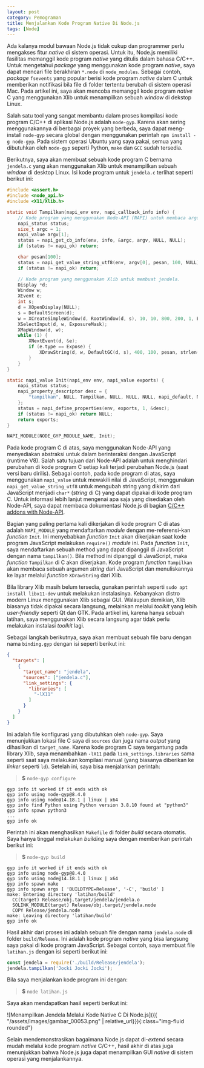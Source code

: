 ```yaml
---
layout: post
category: Pemograman
title: Menjalankan Kode Program Native Di Node.js
tags: [Node]
---
```


Ada kalanya modul bawaan Node.js tidak cukup dan programmer perlu mengakses fitur *native* di sistem operasi.  Untuk itu, Node.js memiliki fasilitas
memanggil kode program *native* yang ditulis dalam bahasa C/C++.  Untuk mengetahui *package* yang menggunakan kode program *native*, saya dapat mencari
file berakhiran `*.node` di `node_modules`.  Sebagai contoh, *package* `fsevents` yang popular berisi kode program *native* dalam C untuk memberikan
notifikasi bila file di folder tertentu berubah di sistem operasi Mac.  Pada artikel ini, saya akan mencoba memanggil kode program *native* C yang 
menggunakan Xlib untuk menampilkan sebuah *window* di dekstop Linux.

Salah satu tool yang sangat membantu dalam proses kompilasi kode program C/C++ di aplikasi Node.js adalah `node-gyp`.  Karena akan sering menggunakannya di 
berbagai proyek yang berbeda, saya dapat meng-install `node-gyp` secara global dengan menggunakan perintah `npm install -g node-gyp`.  Pada sistem operasi
Ubuntu yang saya pakai, semua yang dibutuhkan oleh `node-gyp` seperti Python, `make` dan `GCC` sudah tersedia.

Berikutnya, saya akan membuat sebuah kode program C bernama `jendela.c` yang akan menggunakan Xlib untuk menampilkan sebuah *window* di desktop Linux.  Isi
kode program untuk `jendela.c` terlihat seperti berikut ini:

```c
#include <assert.h>
#include <node_api.h>
#include <X11/Xlib.h>

static void Tampilkan(napi_env env, napi_callback_info info) {
    // Kode program yang menggunakan Node-API (NAPI) untuk membaca argumen dari JS dan sebagainya.
    napi_status status;
    size_t argc = 1;
    napi_value argv[1];
    status = napi_get_cb_info(env, info, &argc, argv, NULL, NULL);
    if (status != napi_ok) return;

    char pesan[100];
    status = napi_get_value_string_utf8(env, argv[0], pesan, 100, NULL);
    if (status != napi_ok) return;

    // Kode program yang menggunakan Xlib untuk membuat jendela.
    Display *d;
    Window w;
    XEvent e;
    int s;
    d = XOpenDisplay(NULL);
    s = DefaultScreen(d);
    w = XCreateSimpleWindow(d, RootWindow(d, s), 10, 10, 800, 200, 1, BlackPixel(d, s), WhitePixel(d, s));
    XSelectInput(d, w, ExposureMask);
    XMapWindow(d, w);
    while (1) {
        XNextEvent(d, &e);
        if (e.type == Expose) {
            XDrawString(d, w, DefaultGC(d, s), 400, 100, pesan, strlen(pesan));
        }
    }
}

static napi_value Init(napi_env env, napi_value exports) {
    napi_status status;
    napi_property_descriptor desc = {
        "tampilkan", NULL, Tampilkan, NULL, NULL, NULL, napi_default, NULL
    };
    status = napi_define_properties(env, exports, 1, &desc);
    if (status != napi_ok) return NULL;
    return exports;
}

NAPI_MODULE(NODE_GYP_MODULE_NAME, Init);
```

Pada kode program C di atas, saya menggunakan Node-API yang menyediakan abstraksi untuk dalam berinteraksi dengan JavaScript (runtime V8). 
Salah satu tujuan dari Node-API adalah untuk menghindari perubahan di kode program C setiap kali terjadi perubahan Node.js (saat versi baru dirilis).  Sebagai contoh,
pada kode program di atas, saya menggunakan `napi_value` untuk mewakili nilai di JavaScript, menggunakan `napi_get_value_string_utf8` untuk mengubah string yang
dikirim dari JavaScript menjadi `char*` (*string* di C) yang dapat dipakai di kode program C. Untuk informasi lebih lanjut mengenai apa saja yang disediakan oleh Node-API, saya dapat membaca dokumentasi Node.js di bagian [C/C++ addons with Node-API](https://nodejs.org/dist/latest-v17.x/docs/api/n-api.html).

Bagian yang paling pertama kali dikerjakan di kode program C di atas adalah `NAPI_MODULE` yang mendaftarkan *module* dengan me-referensi-kan *function* `Init`. Ini
menyebabkan *function* `Init` akan dikerjakan saat kode program JavaScript melakukan `require()` *module* ini.  Pada *function* `Init`, saya mendaftarkan sebuah method yang dapat dipanggil di JavaScript dengan nama `tampilkan()`.  Bila method ini dipanggil di JavaScript, maka *function* `Tampilkan` di C akan dikerjakan. Kode program 
*function* `Tampilkan` akan membaca sebuah argumen *string* dari JavaScript dan menuliskannya ke layar melalui *function* `XDrawString` dari Xlib.

<div class="alert alert-warning" role="alert">
Bila library Xlib masih belum tersedia, gunakan perintah seperti <code>sudo apt install libx11-dev</code> untuk melakukan instalasinya.  Kebanyakan distro modern
Linux menggunakan Xlib sebagai GUI.  Walaupun demikian, Xlib biasanya tidak dipakai secara langsung, melainkan melalui <em>toolkit</em> yang lebih <em>user-friendly</em>
seperti Qt dan GTK.  Pada artikel ini, karena hanya sebuah latihan, saya menggunakan Xlib secara langsung agar tidak perlu melakukan instalasi <em>toolkit</em> lagi.
</div>

Sebagai langkah berikutnya, saya akan membuat sebuah file baru dengan nama `binding.gyp` dengan isi seperti berikut ini:

```json
{
  "targets": [
    {
      "target_name": "jendela",
      "sources": ["jendela.c"],
      "link_settings": {
        "libraries": [
          "-lX11"
        ]
      }
    }
  ]
}
```

Ini adalah file konfigurasi yang dibutuhkan oleh `node-gyp`.  Saya menunjukkan lokasi file C saya di `sources` dan juga nama *output* yang dihasilkan di `target_name`.  Karena kode program C saya tergantung pada library Xlib, saya menambahkan `-lX11` pada `link_settings.libraries` sama seperti saat saya melakukan kompilasi manual (yang biasanya diberikan ke *linker* seperti `ld`).  Setelah ini, saya bisa menjalankan perintah:

> <strong>$</strong> <code>node-gyp configure</code>

```
gyp info it worked if it ends with ok
gyp info using node-gyp@8.4.0
gyp info using node@14.18.1 | linux | x64
gyp info find Python using Python version 3.8.10 found at "python3"
gyp info spawn python3
...
gyp info ok 
```

Perintah ini akan menghasilkan `Makefile` di folder *build* secara otomatis.  Saya hanya tinggal melakukan *building* saya dengan memberikan perintah berikut ini:

> <strong>$</strong> <code>node-gyp build</code>

```
gyp info it worked if it ends with ok
gyp info using node-gyp@8.4.0
gyp info using node@14.18.1 | linux | x64
gyp info spawn make
gyp info spawn args [ 'BUILDTYPE=Release', '-C', 'build' ]
make: Entering directory 'latihan/build'
  CC(target) Release/obj.target/jendela/jendela.o
  SOLINK_MODULE(target) Release/obj.target/jendela.node
  COPY Release/jendela.node
make: Leaving directory 'latihan/build'
gyp info ok 
```

Hasil akhir dari proses ini adalah sebuah file dengan nama `jendela.node` di folder `build/Release`.  Ini adalah kode program *native* yang bisa langsung saya
pakai di kode program JavaScript.  Sebagai contoh, saya membuat file `latihan.js` dengan isi seperti berikut ini:

```javascript
const jendela = require('./build/Release/jendela');
jendela.tampilkan('Jocki Jocki Jocki');
```

Bila saya menjalankan kode program ini dengan:

> <strong>$</strong> <code>node latihan.js</code>

Saya akan mendapatkan hasil seperti berikut ini:

![Menampilkan Jendela Melalui Kode Native C Di Node.js]({{ "/assets/images/gambar_00053.png" | relative_url}}){:class="img-fluid rounded"}

Selain mendemonstrasikan bagaimana Node.js dapat di-*extend* secara mudah melalui kode program *native* C/C++, hasil akhir di atas juga menunjukkan
bahwa Node.js juga dapat menampilkan GUI *native* di sistem operasi yang menjalankannya.